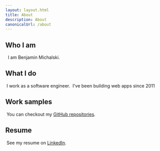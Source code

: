 ```yaml
---
layout: layout.html
title: About
description: About
canonicalUrl: /about
---
```

## Who I am
<i class="fa fa-male"></i>&nbsp;&nbsp;I am Benjamin Michalski.
## What I do
<i class="fa fa-briefcase"></i>&nbsp;I work as a software engineer.
<i class="fa fa-clock-o"></i>&nbsp;I've been building web apps since 2011<span id="years-counter-wrapper" style="display: none;"> (<span id="years-counter"></span> years, and counting)<span>.
## Work samples
<i class="fa fa-github"></i>&nbsp;You can checkout my [GitHub repositories](https://github.com/bmichalski).
## Resume
<i class="fa fa-linkedin-square"></i>&nbsp;See my resume on [LinkedIn](https://www.linkedin.com/in/benmichalski).
<div id="contact-info-wrapper" style="display: none;"><h2>Contact me</h2><span><i class="fa fa-envelope"></i> By email: <a id="email"></a></span></div>

<script type="text/javascript">
  'use strict'
  
  var parts = [
   'b',
   'e',
   'n',
   'j',
   'a',
   'm',
   'i',
   'n',
   '.',
   'm',
   'i',
   'c',
   'h',
   'a',
   'l',
   's',
   'k',
   'i',
   '@',
   'g',
   'm',
   'a',
   'i',
   'l',
   '.',
   'c',
   'o',
   'm',
  ]
  
  var full = parts.join('')

  $('#document').ready(function () {
    $('#years-counter').html(((new Date).getFullYear() - 2011) + 1)
    
    $('#email').html(full)
    $('#email').attr('href', 'mailto:' + full)
    
    $('#years-counter-wrapper').show()
    $('#contact-info-wrapper').show()
  })
</script>